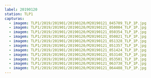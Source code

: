 ```yaml
---
label: 20190120
station: TLP1
capturas:
  - imagem: TLP1/2019/201901/20190120/M20190121_045709_TLP_1P.jpg
  - imagem: TLP1/2019/201901/20190120/M20190121_050004_TLP_1P.jpg
  - imagem: TLP1/2019/201901/20190120/M20190121_050354_TLP_1P.jpg
  - imagem: TLP1/2019/201901/20190120/M20190121_050821_TLP_1P.jpg
  - imagem: TLP1/2019/201901/20190120/M20190121_051328_TLP_1P.jpg
  - imagem: TLP1/2019/201901/20190120/M20190121_051357_TLP_1P.jpg
  - imagem: TLP1/2019/201901/20190120/M20190121_051424_TLP_1P.jpg
  - imagem: TLP1/2019/201901/20190120/M20190121_053140_TLP_1P.jpg
  - imagem: TLP1/2019/201901/20190120/M20190121_053501_TLP_1P.jpg
  - imagem: TLP1/2019/201901/20190120/M20190121_063738_TLP_1P.jpg
  - imagem: TLP1/2019/201901/20190120/M20190121_064408_TLP_1P.jpg
---
```

